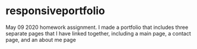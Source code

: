 # responsiveportfolio
May 09 2020 homework assignment.
I made a portfolio that includes three separate pages that I have linked together, including a main page, a contact page, and an about me page
